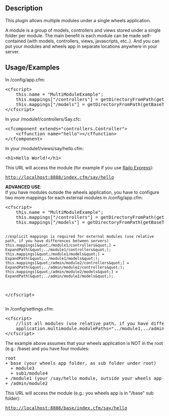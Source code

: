 <h2>Description</h2>
<p>This plugin allows multiple modules under a single wheels application. </p>
<p> A module is a group of models, controllers and views stored under a single folder per module. 
The main benefit is each module can be made self-contained (with models, controllers, views, javascripts, etc..). 
And you can put your modules and wheels app in separate locations anywhere in your server.</p>

<h2>Usage/Examples</h2>
<p>In /config/app.cfm:</p>
<p>
<pre>
&lt;cfscript&gt;
	this.name = &quot;MultiModuleExample&quot;;
	this.mappings[&quot;/controllers&quot;] = getDirectoryFromPath(getBaseTemplatePath()) &amp; &quot;controllers&quot;;
	this.mappings[&quot;/models&quot;] = getDirectoryFromPath(getBaseTemplatePath()) &amp; &quot;models&quot;;
&lt;/cfscript&gt;</pre>
In your /module1/controllers/Say.cfc: </p>
<p>
<pre>
&lt;cfcomponent extends=&quot;controllers.Controller&quot;&gt;
	&lt;cffunction name=&quot;hello&quot;&gt;&lt;/cffunction&gt;
&lt;/cfcomponent&gt;
</pre>
In your /module1/views/say/hello.cfm:</p>
<p>
  <pre>&lt;h1&gt;Hello World!&lt;/h1&gt;</pre>
</p>
<p>
This URL will access the module (for example if you use <a href="http://www.getrailo.org/index.cfm/download/">Railo Express</a>):</p>
<pre><a href="http://localhost:8888/index.cfm/say/hello">http://localhost:8888/index.cfm/say/hello</a></pre>
<p>
<b>ADVANCED USE</b>:<br>
If you have modules outside the wheels application, you have to configure two more mappings for each external modules in /config/app.cfm:<br/>
<pre>
&lt;cfscript&gt;
	this.name = &quot;MultiModuleExample&quot;;
	this.mappings[&quot;/controllers&quot;] = getDirectoryFromPath(getBaseTemplatePath()) &amp; &quot;controllers&quot;;
	this.mappings[&quot;/models&quot;] = getDirectoryFromPath(getBaseTemplatePath()) &amp; &quot;models&quot;;
	
	//explicit mappings is required for external modules (use relative path, if you have differences between servers)
	this.mappings[&quot;/module1/controllers&quot;] = ExpandPath(&quot;../module1/controllers&quot;);
	this.mappings[&quot;/module1/models&quot;] = ExpandPath(&quot;../module1/models&quot;);
	this.mappings[&quot;/admin/module2/controllers&quot;] = ExpandPath(&quot;../admin/module2/controllers&quot;);
	this.mappings[&quot;/admin/module2/models&quot;] = ExpandPath(&quot;../admin/module2/models&quot;);
&lt;/cfscript&gt;</pre>
</p>
<p>In /config/settings.cfm:</p>
<p>
<pre>
&lt;cfscript&gt;
	//list all modules (use relative path, if you have differences between servers)
	application.multimodule.modulePaths="../module1,../admin/module2,module3,sub1/module4";
&lt;/cfscript&gt;</pre>
</p>
<p>
The example above assumes that your wheels application is NOT in the root (e.g.: /base) and you have four modules:<br/>
<pre>
root
+ base (your wheels app folder, as sub folder under root)
  + module3
  + sub1/module4
+ /module1 (your /say/hello module, outside your wheels app folder)
+ /admin/module2
</pre>
</p>
<p>
This URL will access the module (e.g.: you wheels app is in "/base" sub folder):</p>
<pre><a href="http://localhost:8888/base/index.cfm/say/hello">http://localhost:8888/base/index.cfm/say/hello</a></pre>
<p>
